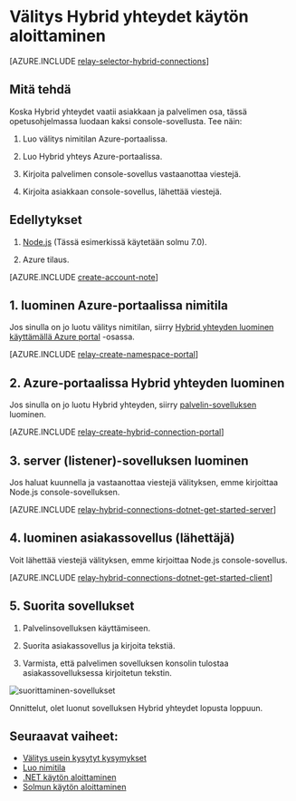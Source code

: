 <properties
    pageTitle="Aloita välitys Hybrid yhteydet | Microsoft Azure"
    description="Viestin kirjoittaminen Hybrid yhteyksien solmu console-sovellus"
    services="service-bus"
    documentationCenter="node"
    authors="jtaubensee"
    manager="timlt"
    editor=""/>

<tags
    ms.service="service-bus"
    ms.devlang="tbd"
    ms.topic="hero-article"
    ms.tgt_pltfrm="node"
    ms.workload="na"
    ms.date="10/28/2016"
    ms.author="jotaub"/>

# <a name="get-started-with-relay-hybrid-connections"></a>Välitys Hybrid yhteydet käytön aloittaminen

[AZURE.INCLUDE [relay-selector-hybrid-connections](../../includes/relay-selector-hybrid-connections.md)]

## <a name="what-will-be-accomplished"></a>Mitä tehdä

Koska Hybrid yhteydet vaatii asiakkaan ja palvelimen osa, tässä opetusohjelmassa luodaan kaksi console-sovellusta. Tee näin:

1. Luo välitys nimitilan Azure-portaalissa.

2. Luo Hybrid yhteys Azure-portaalissa.

3. Kirjoita palvelimen console-sovellus vastaanottaa viestejä.

4. Kirjoita asiakkaan console-sovellus, lähettää viestejä.

## <a name="prerequisites"></a>Edellytykset

1. [Node.js](https://nodejs.org/en/) (Tässä esimerkissä käytetään solmu 7.0).

2. Azure tilaus.

[AZURE.INCLUDE [create-account-note](../../includes/create-account-note.md)]

## <a name="1-create-a-namespace-using-the-azure-portal"></a>1. luominen Azure-portaalissa nimitila

Jos sinulla on jo luotu välitys nimitilan, siirry [Hybrid yhteyden luominen käyttämällä Azure portal](#2-create-a-hybrid-connection-using-the-azure-portal) -osassa.

[AZURE.INCLUDE [relay-create-namespace-portal](../../includes/relay-create-namespace-portal.md)]

## <a name="2-create-a-hybrid-connection-using-the-azure-portal"></a>2. Azure-portaalissa Hybrid yhteyden luominen

Jos sinulla on jo luotu Hybrid yhteyden, siirry [palvelin-sovelluksen](#3-create-a-server-application-listener) luominen.

[AZURE.INCLUDE [relay-create-hybrid-connection-portal](../../includes/relay-create-hybrid-connection-portal.md)]

## <a name="3-create-a-server-application-listener"></a>3. server (listener)-sovelluksen luominen

Jos haluat kuunnella ja vastaanottaa viestejä välityksen, emme kirjoittaa Node.js console-sovelluksen.

[AZURE.INCLUDE [relay-hybrid-connections-dotnet-get-started-server](../../includes/relay-hybrid-connections-node-get-started-server.md)]

## <a name="4-create-a-client-application-sender"></a>4. luominen asiakassovellus (lähettäjä)

Voit lähettää viestejä välityksen, emme kirjoittaa Node.js console-sovellus.

[AZURE.INCLUDE [relay-hybrid-connections-dotnet-get-started-client](../../includes/relay-hybrid-connections-node-get-started-client.md)]

## <a name="5-run-the-applications"></a>5. Suorita sovellukset

1. Palvelinsovelluksen käyttämiseen.

2. Suorita asiakassovellus ja kirjoita tekstiä.

3. Varmista, että palvelimen sovelluksen konsolin tulostaa asiakassovelluksessa kirjoitetun tekstin.

![suorittaminen-sovellukset](./media/relay-hybrid-connections-node-get-started/running-applications.png)

Onnittelut, olet luonut sovelluksen Hybrid yhteydet lopusta loppuun.

## <a name="next-steps"></a>Seuraavat vaiheet:

- [Välitys usein kysytyt kysymykset](relay-faq.md)
- [Luo nimitila](relay-create-namespace-portal.md)
- [.NET käytön aloittaminen](relay-hybrid-connections-dotnet-get-started.md)
- [Solmun käytön aloittaminen](relay-hybrid-connections-node-get-started.md)
